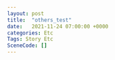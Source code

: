 ```yaml
---
layout: post
title:  "others_test"
date:   2021-11-24 07:00:00 +0000
categories: Etc
Tags: Story Etc
SceneCode: []
---
```

